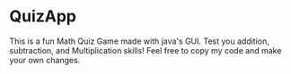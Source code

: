 # QuizApp
This is a fun Math Quiz Game made with java's GUI. 
Test you addition, subtraction, and Multiplication skills!
Feel free to copy my code and make your own changes.
